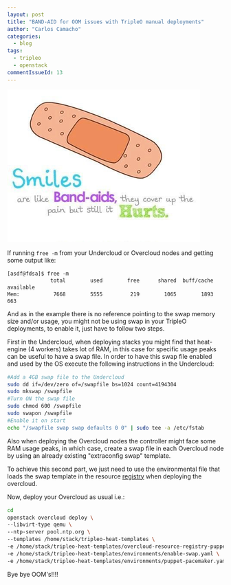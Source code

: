 ```yaml
---
layout: post
title: "BAND-AID for OOM issues with TripleO manual deployments"
author: "Carlos Camacho"
categories:
  - blog
tags:
  - tripleo
  - openstack
commentIssueId: 13
---
```

![](/static/bandaid.jpg)

If running `free -m` from your Undercloud or Overcloud nodes and
getting some output like:

```
[asdf@fdsa]$ free -m
              total        used        free      shared  buff/cache   available
Mem:           7668        5555         219        1065        1893         663
```

And as in the example there is no reference pointing
to the swap memory size and/or usage, you might not be using swap
in your TripleO deployments, to enable it, just have
to follow two steps.

First in the Undercloud, when deploying stacks you might find
that heat-engine (4 workers) takes lot of RAM, in this
case for specific usage peaks can be useful to have a
swap file. In order to have this swap file enabled and used by the OS
execute the following instructions in the Undercloud:

```bash
#Add a 4GB swap file to the Undercloud
sudo dd if=/dev/zero of=/swapfile bs=1024 count=4194304
sudo mkswap /swapfile
#Turn ON the swap file
sudo chmod 600 /swapfile
sudo swapon /swapfile
#Enable it on start
echo "/swapfile swap swap defaults 0 0" | sudo tee -a /etc/fstab
```

Also when deploying the Overcloud nodes the controller might face
some RAM usage peaks, in which case, create a swap file in each
Overcloud node by using an already existing "extraconfig swap"
template.

To achieve this second part, we just need to use the environmental
file that loads the swap template in the resource
[registry](https://review.openstack.org/#/c/418273/)
when deploying the overcloud.

Now, deploy your Overcloud as usual i.e.:

```bash
cd
openstack overcloud deploy \
--libvirt-type qemu \
--ntp-server pool.ntp.org \
--templates /home/stack/tripleo-heat-templates \
-e /home/stack/tripleo-heat-templates/overcloud-resource-registry-puppet.yaml \
-e /home/stack/tripleo-heat-templates/environments/enable-swap.yaml \
-e /home/stack/tripleo-heat-templates/environments/puppet-pacemaker.yaml
```

Bye bye OOM's!!!!
